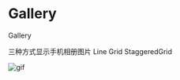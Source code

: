 # Gallery
Gallery

三种方式显示手机相册图片 Line  Grid  StaggeredGrid


![gif](https://github.com/jakefengy/Gallery/blob/master/Gallery.gif)
